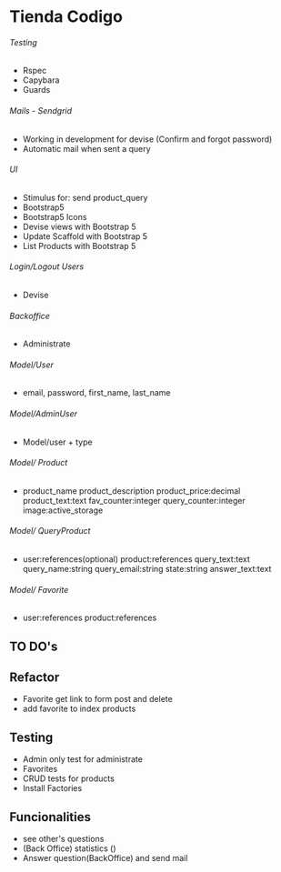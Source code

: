 # Tienda Codigo

###### Testing
- Rspec
- Capybara
- Guards

###### Mails - Sendgrid
- Working in development for devise (Confirm and forgot password)
- Automatic mail when sent a query

###### UI
- Stimulus for: send product_query
- Bootstrap5
- Bootstrap5 Icons
- Devise views with Bootstrap 5
- Update Scaffold with Bootstrap 5
- List Products with Bootstrap 5

###### Login/Logout Users
- Devise

###### Backoffice
- Administrate

###### Model/User
- email, password, first_name, last_name

###### Model/AdminUser
- Model/user + type

###### Model/ Product
- product_name product_description product_price:decimal product_text:text fav_counter:integer query_counter:integer image:active_storage

###### Model/ QueryProduct
- user:references(optional) product:references query_text:text query_name:string query_email:string state:string answer_text:text

###### Model/ Favorite
- user:references product:references

## TO DO's

## Refactor
- Favorite get link to form post and delete
- add favorite to index products

## Testing
- Admin only test for administrate
- Favorites
- CRUD tests for products
- Install Factories

## Funcionalities
- see other's questions
- (Back Office) statistics ()
- Answer question(BackOffice) and send mail


